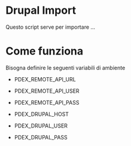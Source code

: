 # Drupal Import 
Questo script serve per importare ...

# Come funziona

Bisogna definire le seguenti variabili di ambiente

* PDEX_REMOTE_API_URL 
* PDEX_REMOTE_API_USER
* PDEX_REMOTE_API_PASS

* PDEX_DRUPAL_HOST
* PDEX_DRUPAL_USER
* PDEX_DRUPAL_PASS